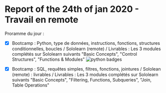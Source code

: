 # Report of the 24th of jan 2020 - Travail en remote

Proramme du jour :

-[x] Bootcamp : Python, type de données, instructions, fonctions, structures
conditionnelles, boucles / Sololearn (remote) / Livrables : Les 3 modules
complétés sur Sololearn suivants "Basic Concepts", "Control Structures",
"Functions & Modules"
![python badges](/home/utilisateur/Images/python_badges.png)

-[x] Bootcamp : SQL, requêtes simples, filtres, fonctions, jointures / Sololean
(remote) : livrables / Livrables : Les 3 modules complétés sur Sololearn
suivants "Basic Concepts", "Filtering, Functions, Subqueries", "Join, Table
Operations"
